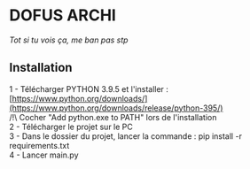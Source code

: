 # DOFUS ARCHI

_Tot si tu vois ça, me ban pas stp_

## Installation
1 - Télécharger PYTHON 3.9.5 et l'installer : [https://www.python.org/downloads/](https://www.python.org/downloads/release/python-395/)  
/!\ Cocher "Add python.exe to PATH" lors de l'installation  
2 - Télécharger le projet sur le PC  
3 - Dans le dossier du projet, lancer la commande : pip install -r requirements.txt  
4 - Lancer main.py

